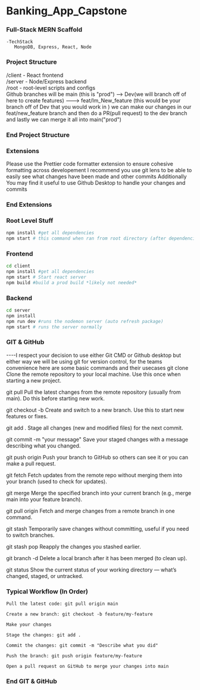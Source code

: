 # Banking_App_Capstone

### Full-Stack MERN Scaffold
    -TechStack
       MongoDB, Express, React, Node 
### 

### Project Structure
/client - React frontend  
/server - Node/Express backend  
/root - root-level scripts and configs  
Github branches will be main (this is "prod") --> Dev(we will branch off of here to create features) ---> feat/Im_New_feature (this would be your branch off of Dev that you would work in )
    we can make our changes in our feat/new_feature branch and then do a PR(pull request) to the dev branch and lastly we can merge it all into main("prod")
### End Project Structure

### Extensions
Please use the Prettier code formatter extension to ensure cohesive formatting across developement
I recommend you use git lens to be able to easily see what changes have been made and other commits
Additionally You may find it useful to use Github Desktop to handle your changes and commits
### End Extensions

### Root Level Stuff
```bash
npm install #get all dependencies
npm start # this command when ran from root directory (after dependencies have been installed) will allow simultaneous starting of backend+frontend
```

### Frontend
```bash
cd client
npm install #get all dependencies
npm start # Start react server
npm build #build a prod build *likely not needed*
```
### Backend
```bash
cd server
npm install
npm run dev #runs the nodemon server (auto refresh package)
npm start # runs the server normally
```

### GIT & GitHub
----I respect your decision to use either Git CMD or Github desktop but either way we will be using git for version control, for the teams convenience here are some basic commands and their usecases
git clone <repo-url>
Clone the remote repository to your local machine. Use this once when starting a new project.

git pull
Pull the latest changes from the remote repository (usually from main). Do this before starting new work.

git checkout -b <branch-name>
Create and switch to a new branch. Use this to start new features or fixes.

git add .
Stage all changes (new and modified files) for the next commit.

git commit -m "your message"
Save your staged changes with a message describing what you changed.

git push origin <branch-name>
Push your branch to GitHub so others can see it or you can make a pull request.

git fetch
Fetch updates from the remote repo without merging them into your branch (used to check for updates).

git merge <branch-name>
Merge the specified branch into your current branch (e.g., merge main into your feature branch).

git pull origin <branch-name>
Fetch and merge changes from a remote branch in one command.

git stash
Temporarily save changes without committing, useful if you need to switch branches.

git stash pop
Reapply the changes you stashed earlier.

git branch -d <branch-name>
Delete a local branch after it has been merged (to clean up).

git status
Show the current status of your working directory — what’s changed, staged, or untracked.

### Typical Workflow (In Order)

    Pull the latest code: git pull origin main

    Create a new branch: git checkout -b feature/my-feature

    Make your changes

    Stage the changes: git add .

    Commit the changes: git commit -m "Describe what you did"

    Push the branch: git push origin feature/my-feature

    Open a pull request on GitHub to merge your changes into main
### End GIT & GitHub
